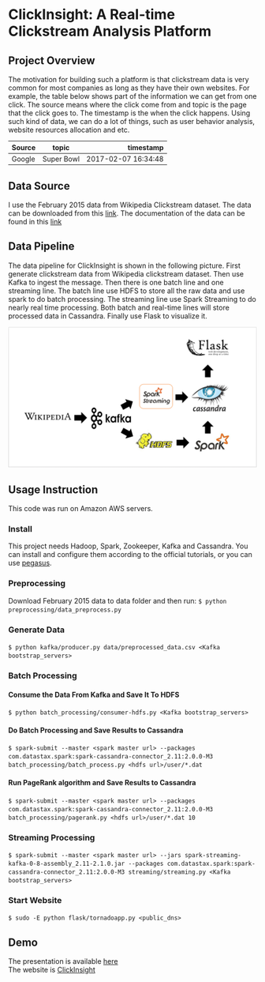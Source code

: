 # ClickInsight: A Real-time Clickstream Analysis Platform

## Project Overview
The motivation for building such a platform is that clickstream data is very common for most companies as long as they have their own websites. For example, the table below shows part of the information we can get from one click. The source means where the click come from and topic is the page that the click goes to. The timestamp is the when the click happens. Using such kind of data, we can do a lot of things, such as user behavior analysis, website resources allocation and etc.

| Source        | topic         | timestamp           |
| ------------- |:-------------:| -------------------:|
| Google        | Super Bowl    | 2017-02-07 16:34:48 |

## Data Source
I use the February 2015 data from Wikipedia Clickstream dataset. The data can be downloaded from this [link](https://figshare.com/articles/Wikipedia_Clickstream/1305770). The documentation of the data can be found in this [link](https://ewulczyn.github.io/Wikipedia_Clickstream_Getting_Started/)

## Data Pipeline
The data pipeline for ClickInsight is shown in the following picture. First generate clickstream data from Wikipedia clickstream dataset. Then use Kafka to ingest the message. Then there is one batch line and one streaming line. The batch line use HDFS to store all the raw data and use spark to do batch processing. The streaming line use Spark Streaming to do nearly real time processing. Both batch and real-time lines will store processed data in Cassandra. Finally use Flask to visualize it.

![pipeline](/image/pipeline.png?raw=true "pipeline")

## Usage Instruction
This code was run on Amazon AWS servers.
### Install
This project needs Hadoop, Spark, Zookeeper, Kafka and Cassandra. You can install and configure them according to the official tutorials, or you can use [pegasus](https://github.com/InsightDataScience/pegasus).
### Preprocessing
Download February 2015 data to data folder and then run:
`$ python preprocessing/data_preprocess.py`
### Generate Data
`$ python kafka/producer.py data/preprocessed_data.csv <Kafka bootstrap_servers>`
### Batch Processing
#### Consume the Data From Kafka and Save It To HDFS
`$ python batch_processing/consumer-hdfs.py <Kafka bootstrap_servers>`
#### Do Batch Processing and Save Results to Cassandra
`$ spark-submit --master <spark master url> --packages com.datastax.spark:spark-cassandra-connector_2.11:2.0.0-M3 batch_processing/batch_process.py <hdfs url>/user/*.dat`
#### Run PageRank algorithm and Save Results to Cassandra
`$ spark-submit --master <spark master url> --packages com.datastax.spark:spark-cassandra-connector_2.11:2.0.0-M3 batch_processing/pagerank.py <hdfs url>/user/*.dat 10`
### Streaming Processing
`$ spark-submit --master <spark master url> --jars spark-streaming-kafka-0-8-assembly_2.11-2.1.0.jar --packages com.datastax.spark:spark-cassandra-connector_2.11:2.0.0-M3 streaming/streaming.py <Kafka bootstrap_servers>`
### Start Website
`$ sudo -E python flask/tornadoapp.py <public_dns>`

## Demo
The presentation is available [here](https://www.slideshare.net/secret/AjeymuP1BGHTYP)
<br>
The website is [ClickInsight](http://www.clickinsight.us)
